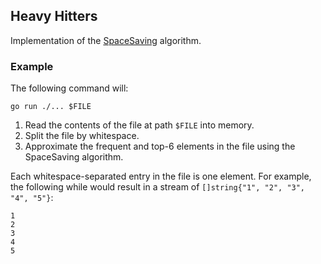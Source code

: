 ## Heavy Hitters
Implementation of the [SpaceSaving](https://www.cs.ucsb.edu/sites/default/files/documents/2005-23.pdf) algorithm.

### Example
The following command will:
```console
go run ./... $FILE
```

1. Read the contents of the file at path `$FILE` into memory.
2. Split the file by whitespace.
3. Approximate the frequent and top-6 elements in the file using the SpaceSaving algorithm.

Each whitespace-separated entry in the file is one element.
For example, the following while would result in a stream of `[]string{"1", "2", "3", "4", "5"}`: 

```text
1
2
3
4
5
```
